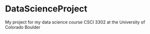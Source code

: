 # DataScienceProject
My project for my data science course CSCI 3302 at the University of Colorado Boulder
